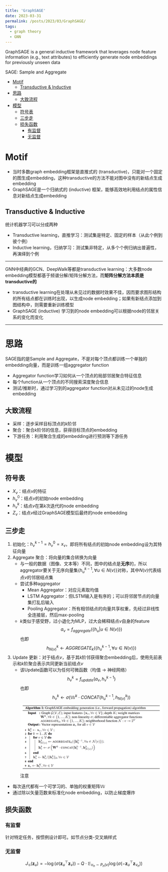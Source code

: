 ```yaml
---
title: 'GraphSAGE'
date: 2023-03-31
permalink: /posts/2023/03/GraphSAGE/
tags:
  - graph theory
  - GNN
---
```


GraphSAGE is a general inductive framework that leverages node feature information (e.g., text attributes) to efficiently generate node embeddings for previously unseen data

SAGE: Sample and Aggregate

- [Motif](#motif)
	- [Transductive \& Inductive](#transductive--inductive)
- [思路](#思路)
	- [大致流程](#大致流程)
- [模型](#模型)
	- [符号表](#符号表)
	- [三步走](#三步走)
	- [损失函数](#损失函数)
		- [有监督](#有监督)
		- [无监督](#无监督)


# Motif
- 当时多数graph embedding框架是直推式的 (transductive)，只能对一个固定的图生成embedding，这种transductive的方法不能对图中没有的新结点生成embedding
- GraphSAGE是一个归纳式的 (inductive) 框架，能够高效地利用结点的属性信息对新结点生成embedding
## Transductive & Inductive
统计机器学习可以分成两种
- Transductive learning，直推学习：测试集是特定、固定的样本（从此个例到彼个例）
- Inductive learning，归纳学习：测试集非特定，从多个个例归纳出普遍性，再演绎到个例
---
GNN中经典的GCN、DeepWalk等都是transductive learning：大多数node embedding模型都基于频谱分解/矩阵分解方法，而**矩阵分解方法本质是transductive的**
- transductive learning在处理从未见过的数据时效果不佳，因而要求图形结构的所有结点都在训练时出现，以生成node embedding；如果有新结点添加到图结构中，则需要重新训练模型
- GraphSAGE (inductive) 学习到的node embedding可以根据node的邻居关系的变化而变化
---
# 思路
SAGE指的是Sample and Aggregate，不是对每个顶点都训练一个单独的embedding向量，而是训练一组aggregator function
- Aggregator function学习如何从一个顶点的局部邻居聚合特征信息
- 每个function从一个顶点的不同搜索深度聚合信息
- 测试/推断时，通过学习到的aggregator function对从未见过的node生成embedding
## 大致流程
- 采样：逐步采样目标顶点的$k$阶邻
- 聚合：聚合$k$阶邻的信息，获得目标顶点的embedding
- 下游任务：利用聚合生成的embedding进行预测等下游任务
# 模型
## 符号表
- $X_{v}$：结点$v$的特征
- $h_{v}^{0}$：结点$v$的初始node embedding
- $h_{v}^{k}$：结点$v$在第$k$次迭代的node embedding
- $Z_{v}$：结点$v$经过GraphSAGE模型后最终的node embedding
## 三步走
1. 初始化：$h_{v}^{k-1}=h_{v}^{0}=x_{v}$，即将所有结点的初始node embedding设为其特征向量
2. Aggregate 聚合：将向量的集合转换为向量
	- 与一般的数据（图像、文本等）不同，图中的结点是**无序**的，所以aggregator要关于无序向量集$\{h_{u}^{k-1}, \forall u\in N(v)\}$对称，其中$N(v)$代表结点$v$的邻居结点集
	- 尝试多种aggregator
		- Mean Aggregator：对应元素取均值
		- LSTM Aggregator：但LSTM输入是有序的；可以将邻居节点的向量集打乱后输入
		- Pooling Aggregator：所有相邻结点的向量共享权重，先经过非线性全连接层，然后max-pooling
	- $k$类似于感受野，过小退化为MLP，过大会稀释结点$v$自身的feature
$$
a_{v}=f_{aggregate}(\{h_{u}|u\in N(v)\})
$$
也即
$$
h_{N(v)}^{k}\leftarrow AGGREGATE_{k}(\{h_{u}^{k-1}, \forall u\in N(v)\})
$$
3. Update 更新：对于结点$v$，基于其$k$阶邻获得聚合embedding后，使用先前表示和$k$阶聚合表示共同更新当前结点$v$
	- 该Update函数可以为任何可微函数（均值 -> 神经网络）
$$
h_{v}^{k}=f_{update}(a_{v}, h_{v}^{k-1})
$$
也即
$$
h_{v}^{k}\leftarrow \sigma(\mathbb{W}^{k}\cdot CONCAT(h_{u}^{k-1}, h_{N(v)}^{k}))
$$
![image.png](https://raw.githubusercontent.com/HalveLuve/Images/master/PicGo/20230413005928.png)
注意
- 每次迭代都有一个可学习的、单独的权重矩阵$\mathbb{W}$
- 通过除以矢量范数来标准化node embedding，以防止梯度爆炸
## 损失函数
### 有监督
针对特定任务，按惯例设计即可。如节点分类-交叉熵样式
### 无监督
$$
J_{\mathcal{G}}\left(\mathbf{z}_u\right)=-\log \left(\sigma\left(\mathbf{z}_u^{\top} \mathbf{z}_v\right)\right)-Q \cdot \mathbb{E}_{v_n \sim P_n(v)} \log \left(\sigma\left(-\mathbf{z}_u^{\top} \mathbf{z}_{v_n}\right)\right)
$$

